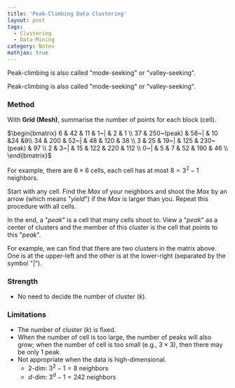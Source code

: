 ```yaml
---
title: 'Peak-Climbing Data Clustering'
layout: post
tags:
  - Clustering
  - Data-Mining
category: Notes
mathjax: true
---
```


Peak-climbing is also called "mode-seeking" or "valley-seeking".

<!--more-->

Peak-climbing is also called "mode-seeking" or "valley-seeking".

### Method

With **Grid (Mesh)**, summarise the number of points for each block (cell).


$\begin{bmatrix}
6 & 42 & 11 & 1~| & 2 & 1 \\
37 & 250~(peak) & 58~| & 10 &24 &9\\
34 & 200 & 52~| & 48 & 120 & 38 \\
3 & 25 & 19~| & 125 & 230~(peak) & 97 \\
2 & 3~| & 15 & 122 & 220 & 112 \\
0~| & 5 & 7 & 52 & 190 & 46 \\
\end{bmatrix}$

For example, there are $6\times 6$ cells, each cell has at most $8=3^2-1$ neighbors.

Start with any cell.   Find the $Max$ of your neighbors and shoot the $Max$ by an arrow (which means "_yield_") if the $Max$ is larger than you.   Repeat this procedure with all cells.

In the end, a "_peak_" is a cell that many cells shoot to.   View a "_peak_" as a center of clusters and the member of this cluster is the cell that points to this "_peak_".

For example, we can find that there are two clusters in the matrix above.   One is at the upper-left and the other is at the lower-right (separated by the symbol "\|").


### Strength

- No need to decide the number of cluster ($k$).

### Limitations

- The number of cluster ($k$) is fixed.
- When the number of cell is too large, the number of peaks will also grow; when the number of cell is too small (e.g., $3 \times 3$), then there may be only 1 peak.
- Not appropriate when the data is high-dimensional.
    - 2-dim: $3^2 -1=8$ neighbors
    - $d$-dim: $3^d- 1=242$ neighbors